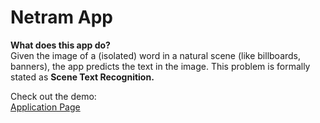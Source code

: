 # Netram App

**What does this app do?**  
Given the image of a (isolated) word in a natural scene (like billboards, banners), the app predicts the text in the image. This problem is formally stated as **Scene Text Recognition.**  
  

Check out the demo:  
[Application Page](https://netram.streamlit.app)
